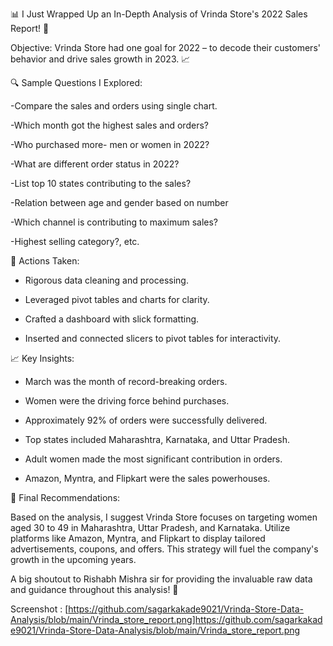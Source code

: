 📊 I Just Wrapped Up an In-Depth Analysis of Vrinda Store's 2022 Sales Report! 🚀

Objective: Vrinda Store had one goal for 2022 – to decode their customers' behavior and drive sales growth in 2023. 📈

🔍 Sample Questions I Explored:

-Compare the sales and orders using single chart.

-Which month got the highest sales and orders?

-Who purchased more- men or women in 2022?

-What are different order status in 2022?

-List top 10 states contributing to the sales?

-Relation between age and gender based on number

-Which channel is contributing to maximum sales?

-Highest selling category?, etc.

💼 Actions Taken:

- Rigorous data cleaning and processing.

- Leveraged pivot tables and charts for clarity.

- Crafted a dashboard with slick formatting.

- Inserted and connected slicers to pivot tables for interactivity.

📈 Key Insights:

- March was the month of record-breaking orders.

- Women were the driving force behind purchases.

- Approximately 92% of orders were successfully delivered.

- Top states included Maharashtra, Karnataka, and Uttar Pradesh.

- Adult women made the most significant contribution in orders.

- Amazon, Myntra, and Flipkart were the sales powerhouses.

🚀 Final Recommendations:

Based on the analysis, I suggest Vrinda Store focuses on targeting women aged 30 to 49 in Maharashtra, Uttar Pradesh, and Karnataka. Utilize platforms like Amazon, Myntra, and Flipkart to display tailored advertisements, coupons, and offers. This strategy will fuel the company's growth in the upcoming years.

A big shoutout to Rishabh Mishra sir for providing the invaluable raw data and guidance throughout this analysis! 🙏

Screenshot : [https://github.com/sagarkakade9021/Vrinda-Store-Data-Analysis/blob/main/Vrinda_store_report.png]https://github.com/sagarkakade9021/Vrinda-Store-Data-Analysis/blob/main/Vrinda_store_report.png

